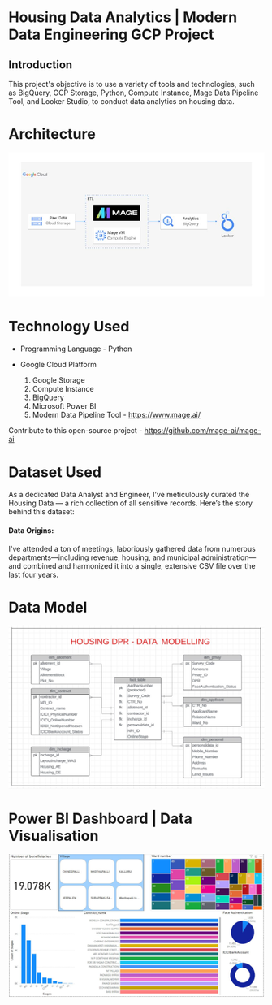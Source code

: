 # Housing Data Analytics | Modern Data Engineering GCP Project
## Introduction 
This project's objective is to use a variety of tools and technologies, such as BigQuery, GCP Storage, Python, Compute Instance, Mage Data Pipeline Tool, and Looker Studio, to conduct data analytics on housing data.
# Architecture
![Image](https://github.com/sumanthmalipeddi/GoogleCloudDE/blob/main/architecture.jpg)
# Technology Used
* Programming Language - Python
* Google Cloud Platform

  1. Google Storage
  2. Compute Instance
  3. BigQuery
  4. Microsoft Power BI
  5. Modern Data Pipeline Tool - https://www.mage.ai/

Contribute to this open-source project - https://github.com/mage-ai/mage-ai

# Dataset Used
As a dedicated Data Analyst and Engineer, I’ve meticulously curated the Housing Data — a rich collection of all sensitive records. Here’s the story behind this dataset:

#### Data Origins:
I've attended a ton of meetings, laboriously gathered data from numerous departments—including revenue, housing, and municipal administration—and combined and harmonized it into a single, extensive CSV file over the last four years.

# Data Model
![Image](https://github.com/sumanthmalipeddi/GoogleCloudDE/blob/main/data_model.JPG)
# Power BI Dashboard  | Data Visualisation
![Image](https://github.com/sumanthmalipeddi/GoogleCloudDE/blob/main/Power%20BI%20Report.JPG)


